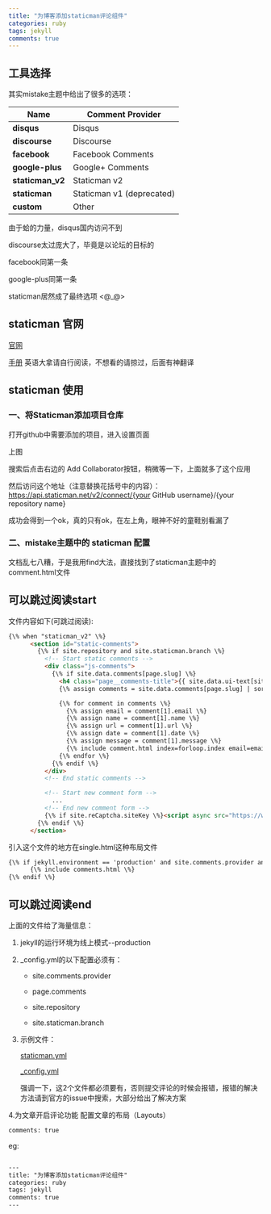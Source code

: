 ```yaml
---
title: "为博客添加staticman评论组件"
categories: ruby  
tags: jekyll
comments: true
---
```

## 工具选择

其实mistake主题中给出了很多的选项：

| Name             | Comment Provider          |
| ---------------- | ------------------------- |
| **disqus**       | Disqus                    |
| **discourse**    | Discourse                 |
| **facebook**     | Facebook Comments         |
| **google-plus**  | Google+ Comments          |
| **staticman_v2** | Staticman v2              |
| **staticman**    | Staticman v1 (deprecated) |
| **custom**       | Other                     |

由于蛤的力量，disqus国内访问不到

discourse太过庞大了，毕竟是以论坛的目标的

facebook同第一条

google-plus同第一条

staticman居然成了最终选项 <@_@>

## staticman 官网
[官网](https://staticman.net)

[手册](https://staticman.net/docs/)
英语大拿请自行阅读，不想看的请掠过，后面有神翻译


## staticman 使用

### 一、将Staticman添加项目仓库

打开github中需要添加的项目，进入设置页面

上图

搜索后点击右边的 Add Collaborator按钮，稍微等一下，上面就多了这个应用

然后访问这个地址（注意替换花括号中的内容）：https://api.staticman.net/v2/connect/{your GitHub username}/{your repository name}

成功会得到一个ok，真的只有ok，在左上角，眼神不好的童鞋别看漏了

### 二、mistake主题中的 staticman 配置



文档乱七八糟，于是我用find大法，直接找到了staticman主题中的comment.html文件

可以跳过阅读start
---

文件内容如下(可跳过阅读):
```html
{\% when "staticman_v2" \%}
      <section id="static-comments">
        {\% if site.repository and site.staticman.branch \%}
          <!-- Start static comments -->
          <div class="js-comments">
            {\% if site.data.comments[page.slug] \%}
              <h4 class="page__comments-title">{{ site.data.ui-text[site.locale].comments_title | default: "Comments" }}</h4>
              {\% assign comments = site.data.comments[page.slug] | sort \%}

              {\% for comment in comments \%}
                {\% assign email = comment[1].email \%}
                {\% assign name = comment[1].name \%}
                {\% assign url = comment[1].url \%}
                {\% assign date = comment[1].date \%}
                {\% assign message = comment[1].message \%}
                {\% include comment.html index=forloop.index email=email name=name url=url date=date message=message \%}
              {\% endfor \%}
            {\% endif \%}
          </div>
          <!-- End static comments -->

          <!-- Start new comment form -->
            ...
          <!-- End new comment form -->
          {\% if site.reCaptcha.siteKey \%}<script async src="https://www.google.com/recaptcha/api.js"></script>{\% endif \%}
        {\% endif \%}
      </section>
```

引入这个文件的地方在single.html这种布局文件
```html
{\% if jekyll.environment == 'production' and site.comments.provider and page.comments \%}
      {\% include comments.html \%}
{\% endif \%}
```

可以跳过阅读end
---

上面的文件给了海量信息：

1. jekyll的运行环境为线上模式--production

2. _config.yml的以下配置必须有：

    + site.comments.provider
    
    + page.comments
    
    + site.repository
    
    + site.staticman.branch

3. 示例文件：

   [staticman.yml](https://github.com/mmistakes/minimal-mistakes/blob/master/staticman.yml)

   [_config.yml](https://github.com/dark-wind/dark-wind.github.io/blob/master/_config.yml)

   强调一下，这2个文件都必须要有，否则提交评论的时候会报错，报错的解决方法请到官方的issue中搜索，大部分给出了解决方案

4.为文章开启评论功能
配置文章的布局（Layouts）
```html
comments: true
```

eg:
```html

---
title: "为博客添加staticman评论组件"
categories: ruby
tags: jekyll
comments: true
---
```